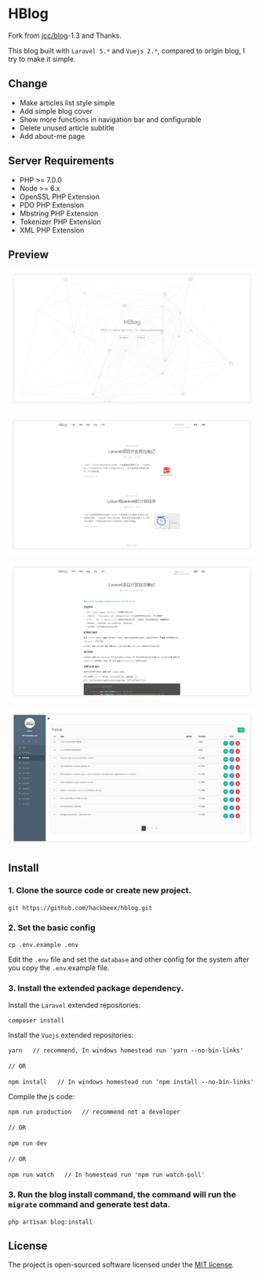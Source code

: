# HBlog

Fork from [jcc/blog](https://github.com/jcc/blog)-1.3 and Thanks.

This blog built with `Laravel 5.*` and `Vuejs 2.*`, compared to origin blog, I try to make it simple.

## Change

- Make articles list style simple
- Add simple blog cover
- Show more functions in navigation bar and configurable
- Delete unused article subtitle
- Add about-me page


## Server Requirements

- PHP >= 7.0.0
- Node >= 6.x
- OpenSSL PHP Extension
- PDO PHP Extension
- Mbstring PHP Extension
- Tokenizer PHP Extension
- XML PHP Extension

## Preview

![](https://raw.githubusercontent.com/hackbeex/p/master/hblog/demo1.jpg)

![](https://raw.githubusercontent.com/hackbeex/p/master/hblog/demo2.jpg)

![](https://raw.githubusercontent.com/hackbeex/p/master/hblog/demo3.jpg)

![](https://raw.githubusercontent.com/hackbeex/p/master/hblog/demo4.jpg)

## Install

### 1. Clone the source code or create new project.

```shell
git https://github.com/hackbeex/hblog.git
```

### 2. Set the basic config

```shell
cp .env.example .env
```

Edit the `.env` file and set the `database` and other config for the system after you copy the `.env`.example file.

### 3. Install the extended package dependency.

Install the `Laravel` extended repositories: 

```shell
composer install
```

Install the `Vuejs` extended repositories: 

```shel
yarn   // recommend, In windows homestead run 'yarn --no-bin-links'

// OR

npm install   // In windows homestead run 'npm install --no-bin-links'
```

Compile the js code: 

```shel
npm run production   // recommend not a developer

// OR

npm run dev

// OR

npm run watch   // In homestead run 'npm run watch-poll'
```

### 3. Run the blog install command, the command will run the `migrate` command and generate test data.

```shell
php artisan blog:install
```

## License

The project is open-sourced software licensed under the [MIT license](http://opensource.org/licenses/MIT).
